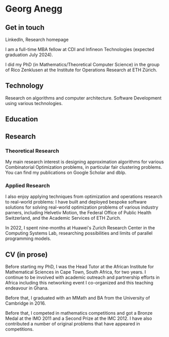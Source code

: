 # Georg Anegg

## Get in touch

LinkedIn, Research homepage

I am a full-time MBA fellow at CDI and Infineon Technologies (expected graduation July 2024).

I did my PhD (in Mathematics/Theoretical Computer Science) in the group of Rico Zenklusen at the Institute for Operations Research at ETH Zürich. 

## Technology

Research on algorithms and computer architecture.
Software Development using various technologies.

## Education

## Research

### Theoretical Research

My main research interest is designing approximation algorithms for various Combinatorial Optimization problems, in particular fair clustering problems. You can find my publications on Google Scholar and dblp.

### Applied Research

I also enjoy applying techniques from optimization and operations research to real-world problems: I have built and deployed bespoke software solutions for solving real-world optimization problems of various industry parners, including Helvetiv Motion, the Federal Office of Public Health Switzerland, and the Academic Services of ETH Zurich.

In 2022, I spent nine-months at Huawei's Zurich Research Center in the Computing Systems Lab, researching possibilities and limits of parallel programming models.

## CV (in prose)

Before starting my PhD, I was the Head Tutor at the African Institute for Mathematical Sciences in Cape Town, South Africa, for two years. I continue to be involved with academic outreach and partnership efforts in Africa including this networking event I co-organized and this teaching endeavour in Ghana.

Before that, I graduated with an MMath and BA from the University of Cambridge in 2016.

Before that, I competed in mathematics competitions and got a Bronze Medal at the IMO 2011 and a Second Prize at the IMC 2012. I have also contributed a number of original problems that have appeared in competitions.

